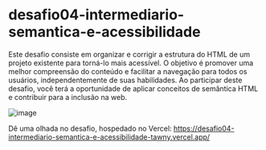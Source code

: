 # desafio04-intermediario-semantica-e-acessibilidade

Este desafio consiste em organizar e corrigir a estrutura do HTML de um projeto existente para torná-lo mais acessível. O objetivo é promover uma melhor compreensão do conteúdo e facilitar a navegação para todos os usuários, independentemente de suas habilidades. Ao participar deste desafio, você terá a oportunidade de aplicar conceitos de semântica HTML e contribuir para a inclusão na web.

![image](https://github.com/MatheusNerisRocha/desafio04-intermediario-semantica-e-acessibilidade/assets/166330932/eac39ad0-af5c-4a5b-be6d-e7a314d48eb5)

Dê uma olhada no desafio, hospedado no Vercel: https://desafio04-intermediario-semantica-e-acessibilidade-tawny.vercel.app/
